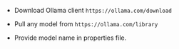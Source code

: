 - Download Ollama client
`https://ollama.com/download`

- Pull any model from `https://ollama.com/library`
- Provide model name in properties file.
